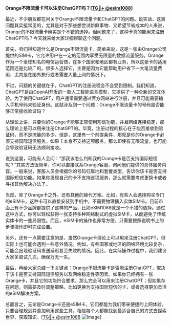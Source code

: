 **Orange不限流量卡可以注册ChatGPT吗？[[TG💪+ @esim1088](https://t.me/s/esim1088)]**

最近，不少朋友都在问关于Orange不限流量卡和ChatGPT的问题。说实话，这类问题其实挺常见的，尤其是对于那些想尝试新鲜事物、又希望节省成本的人来说，Orange的不限流量卡确实是个不错的选择。但问题来了，这种卡真的能用来注册ChatGPT吗？今天就来给大家详细聊聊这个问题。

首先，咱们得知道什么是Orange不限流量卡。简单来说，这是一张由Orange公司提供的SIM卡，它允许用户在一定的范围内享受无限量的数据流量服务。Orange作为一个全球知名的电信运营商，在多个国家和地区都有业务，所以这张卡的适用范围还是比较广的。很多人选择它，主要是因为它能帮助用户省下一大笔流量费用，尤其是在国外旅行或者需要大量上网的情况下。

不过，问题的关键就在于，ChatGPT的注册流程会不会受到限制。我们知道，ChatGPT是由OpenAI开发的一款人工智能语言模型，它提供了一种全新的交互体验。为了使用ChatGPT，用户通常需要通过官方网站进行注册，并且可能需要输入手机号码来验证身份。这就涉及到一个问题：Orange不限流量卡的号码是否能够正常接收验证码？

从理论上讲，只要你的Orange卡能够正常使用短信功能，并且网络连接稳定，那么理论上是可以用来注册ChatGPT的。毕竟，注册过程的核心在于能否接收到验证码，而不是流量的多少。但是，这里有一个前提条件，那就是你的Orange卡必须支持国际短信服务。如果卡本身不支持这项服务，那么即使有无限流量，也可能会导致验证码无法顺利接收。

说到这里，可能有人会问：“那我该怎么判断我的Orange卡是否支持国际短信呢？”其实方法很简单，你可以直接联系Orange客服，询问他们提供的具体服务内容。一般来说，客服人员会根据你的号码归属地和套餐类型，告诉你该卡是否支持国际短信功能。如果你发现自己的卡不支持这项服务，那么就需要考虑更换卡或者寻找其他解决办法了。

当然，除了Orange卡之外，还有其他的替代方案。比如，有些人会选择购买专门的eSIM卡，这种卡可以直接安装到手机中，不需要物理插入实体SIM卡。目前市面上有不少品牌都提供了这样的产品，比如eSIM1088就是一个不错的选择。通过这种方式，你可以轻松获得一张支持多种网络制式的虚拟SIM卡，从而避免了传统实体卡的一些局限性。而且，eSIM卡的操作也非常方便，只需要按照说明书上的步骤操作即可完成设置。

另外，还有一点需要注意的是，虽然Orange卡理论上可以用来注册ChatGPT，但实际上也可能会遇到一些意外情况。例如，有些国家或地区的网络环境比较复杂，可能会出现验证码发送延迟甚至失败的情况。因此，在实际操作过程中，我们建议大家多尝试几次，确保万无一失。

最后，再给大家总结一下关键点：Orange不限流量卡是否能注册ChatGPT，取决于该卡是否支持国际短信服务以及网络稳定性等因素。如果你已经拥有一张Orange卡，并且它的功能符合要求，那么完全可以用来注册ChatGPT；但如果存在问题，则需要及时调整策略，比如更换为支持国际短信的卡，或者选择更加灵活的eSIM解决方案。

总而言之，无论是Orange卡还是eSIM卡，它们都能为我们带来便捷的上网体验。只要合理规划并善加利用这些工具，相信每个人都能找到最适合自己的方式去探索世界、获取知识。[[TG💪+ @esim1088](https://t.me/s/esim1088) ![Image](https://i.postimg.cc/4NQfJmqS/Snipaste-2025-05-13-00-14-12.png)]